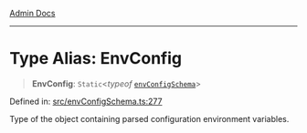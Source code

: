 [Admin Docs](/)

***

# Type Alias: EnvConfig

> **EnvConfig**: `Static`\<*typeof* [`envConfigSchema`](../variables/envConfigSchema.md)\>

Defined in: [src/envConfigSchema.ts:277](https://github.com/NishantSinghhhhh/talawa-api/blob/69de67039e23da5433da6bf054785223c86c0ed1/src/envConfigSchema.ts#L277)

Type of the object containing parsed configuration environment variables.
